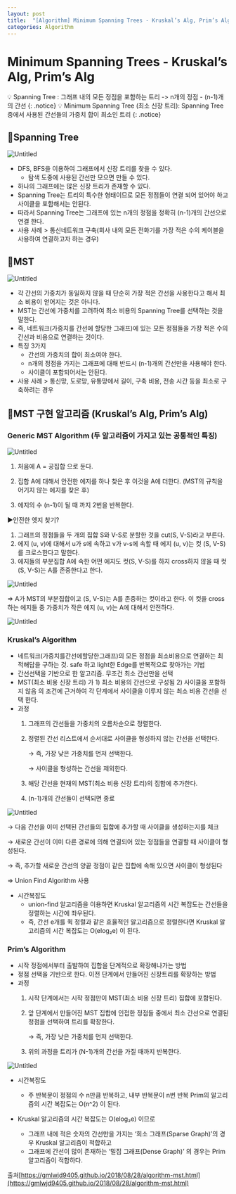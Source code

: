 ```yaml
---
layout: post
title:  "[Algorithm] Minimum Spanning Trees - Kruskal’s Alg, Prim’s Alg"
categories: Algorithm
---
```

# Minimum Spanning Trees - Kruskal’s Alg, Prim’s Alg

💡 Spanning Tree : 그래프 내의 모든 정점을 포함하는 트리 -> n개의 정점 - (n-1)개의 간선
{: .notice}
💡 Minimum Spanning Tree (최소 신장 트리): Spanning Tree 중에서 사용된 간선들의 가중치 합이 최소인 트리
{: .notice}

## 🔻Spanning Tree

![Untitled](/public/img/Algorithm/Minimum/Untitled.png)

- DFS, BFS을 이용하여 그래프에서 신장 트리를 찾을 수 있다.
    - 탐색 도중에 사용된 간선만 모으면 만들 수 있다.
- 하나의 그래프에는 많은 신장 트리가 존재할 수 있다.
- Spanning Tree는 트리의 특수한 형태이므로 모든 정점들이 연결 되어 있어야 하고 사이클을 포함해서는 안된다.
- 따라서 Spanning Tree는 그래프에 있는 n개의 정점을 정확히 (n-1)개의 간선으로 연결 한다.
- 사용 사례 > 통신네트워크 구축(회사 내의 모든 전화기를 가장 적은 수의 케이블을 사용하여 연결하고자 하는 경우)

## 🔻MST

![Untitled](/public/img/Algorithm/Minimum/Untitled1.png)

- 각 간선의 가중치가 동일하지 않을 때 단순히 가장 적은 간선을 사용한다고 해서 최소 비용이 얻어지는 것은 아니다.
- MST는 간선에 가중치를 고려하여 최소 비용의 Spanning Tree를 선택하는 것을 말한다.
- 즉, 네트워크(가중치를 간선에 할당한 그래프)에 있는 모든 정점들을 가장 적은 수의 간선과 비용으로 연결하는 것이다.
- 특징 3가지
    - 간선의 가중치의 합이 최소여야 한다.
    - n개의 정점을 가지는 그래프에 대해 반드시 (n-1)개의 간선만을 사용해야 한다.
    - 사이클이 포함되어서는 안된다.
- 사용 사례 > 통신망, 도로망, 유통망에서 길이, 구축 비용, 전송 시간 등을 최소로 구축하려는 경우

## 🔻MST 구현 알고리즘 (Kruskal’s Alg, Prim’s Alg)

### **Generic MST Algorithm (두 알고리즘이 가지고 있는 공통적인 특징)**

![Untitled](/public/img/Algorithm/Minimum/Untitled2.png)

1) 처음에 A = 공집합 으로 둔다.

2) 집합 A에 대해서 안전한 에지를 하나 찾은 후 이것을 A에 더한다. (MST의 규칙을 어기지 않는 에지를 찾은 후)

3) 에지의 수 (n-1)이 될 때 까지 2번을 반복한다.

▶️안전한 엣지 찾기?

1. 그래프의 정점들을 두 개의 집합 S와 V-S로 분할한 것을 cut(S, V-S)라고 부른다.
2. 에지 (u, v)에 대해서 u가 s에 속하고 v가 v-s에 속할 때 에지 (u, v)는 컷 (S, V-S)를 크로스한다고 말한다.
3. 에지들의 부분집합 A에 속한 어떤 에지도 컷(S, V-S)를 하지 cross하지 않을 때 컷 (S, V-S)는 A를 존중한다고 한다.

![Untitled](/public/img/Algorithm/Minimum/Untitled3.png)

⇒ A가 MST의 부분집합이고 (S, V-S)는 A를 존중하는 컷이라고 한다. 이 컷을 cross하는 에지들 중 가중치가 작은 에지 (u, v)는 A에 대해서 안전하다.

![Untitled](/public/img/Algorithm/Minimum/Untitled4.png)

### Kruskal’s Algorithm

- 네트워크(가중치를간선에할당한그래프)의 모든 정점을 최소비용으로 연결하는 최적해답을 구하는 것. safe 하고 light한 Edge를 반복적으로 찾아가는 기법
- 간선선택을 기반으로 한  알고리즘. 무조건 최소 간선만을 선택
- MST(최소 비용 신장 트리) 가 1) 최소 비용의 간선으로 구성됨 2) 사이클을 포함하지 않음 의 조건에 근거하여 각 단계에서 사이클을 이루지 않는 최소 비용 간선을 선택 한다.
- 과정
    1. 그래프의 간선들을 가중치의 오름차순으로 정렬한다.
    2. 정렬된 간선 리스트에서 순서대로 사이클을 형성하지 않는 간선을 선택한다.
        
        → 즉, 가장 낮은 가중치를 먼저 선택한다.
        
        → 사이클을 형성하는 간선을 제외한다.
        
    3. 해당 간선을 현재의 MST(최소 비용 신장 트리)의 집합에 추가한다.
    4. (n-1)개의 간선들이 선택되면 종료

![Untitled](/public/img/Algorithm/Minimum/Untitled5.png)

→ 다음 간선을 이미 선택된 간선들의 집합에 추가할 때 사이클을 생성하는지를 체크

→ 새로운 간선이 이미 다른 경로에 의해 연결되어 있는 정점들을 연결할 때 사이클이 형성된다.

→ 즉, 추가할 새로운 간선의 양끝 정점이 같은 집합에 속해 있으면 사이클이 형성된다 

⇒ Union Find Algorithm 사용

- 시간복잡도
    - union-find 알고리즘을 이용하면 Kruskal 알고리즘의 시간 복잡도는 간선들을 정렬하는 시간에 좌우된다.
    - 즉, 간선 e개를 퀵 정렬과 같은 효율적인 알고리즘으로 정렬한다면 Kruskal 알고리즘의 시간 복잡도는 O(elog₂e) 이 된다.

### Prim’s Algorithm

- 시작 정점에서부터 출발하여 집합을 단계적으로 확장해나가는 방법
- 정점 선택을 기반으로 한다. 이전 단계에서 만들어진 신장트리를 확장하는 방법
- 과정
    1. 시작 단계에서는 시작 정점만이 MST(최소 비용 신장 트리) 집합에 포함된다.
    2. 앞 단계에서 만들어진 MST 집합에 인접한 정점들 중에서 최소 간선으로 연결된 정점을 선택하여 트리를 확장한다.
        
        → 즉, 가장 낮은 가중치를 먼저 선택한다.
        
    3. 위의 과정을 트리가 (N-1)개의 간선을 가질 때까지 반복한다.

![Untitled](/public/img/Algorithm/Minimum/Untitled6.png)

- 시간복잡도
    - 주 반복문이 정점의 수 n만큼 반복하고, 내부 반복문이 n번 반복
    Prim의 알고리즘의 시간 복잡도는 O(n^2) 이 된다.

- Kruskal 알고리즘의 시간 복잡도는 O(elog₂e) 이므로
    - 그래프 내에 적은 숫자의 간선만을 가지는 ‘희소 그래프(Sparse Graph)’의 경우 Kruskal 알고리즘이 적합하고
    - 그래프에 간선이 많이 존재하는 ‘밀집 그래프(Dense Graph)’ 의 경우는 Prim 알고리즘이 적합하다.

출처[https://gmlwjd9405.github.io/2018/08/28/algorithm-mst.html](https://gmlwjd9405.github.io/2018/08/28/algorithm-mst.html)